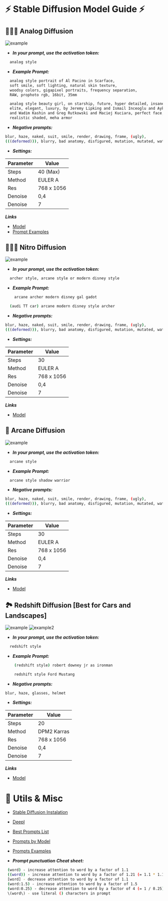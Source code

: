 
# ⚡️ Stable Diffusion Model Guide ⚡️

## 🦹🏼‍♂️ Analog Diffusion
![example](https://huggingface.co/wavymulder/Analog-Diffusion/resolve/main/images/page1.jpg)

- ***In your prompt, use the activation token:*** 

```bash
  analog style
```

- ***Example Prompt:***

```bash
  analog style portrait of Al Pacino in Scarface, 
  soft smile, soft lighting, natural skin texture, 
  woodsy colors, gigapixel portraits, frequency separation, 
  RAW, prophoto rgb, 16bit, 35mm
```
```bash
  analog style beauty girl, on starship, future, hyper detailed, insane details, intricate, 
  elite, elegant, luxury, by Jeremy Lipking and Ismail Inceoglu and Aykut Aydogdu and Liam Wong 
  and Wadim Kashin and Greg Rutkowski and Maciej Kuciara, perfect face, fine details, 
  realistic shaded, meha armor
```

- ***Negative prompts:***

```bash
blur, haze, naked, suit, smile, render, drawing, frame, (ugly), 
(((deformed))), blurry, bad anatomy, disfigured, mutation, mutated, watermark, text
```
- ***Settings:***

| Parameter         | Value      |
| ----------------- | ---------- |
| Steps | 40 (Max) |
| Method | EULER A |
| Res | 768 x 1056 |
| Denoise | 0,4 |
| Denoise | 7 |


***Links***

- [Model](https://huggingface.co/wavymulder/Analog-Diffusion)
- [Prompt Examples](https://huggingface.co/wavymulder/Analog-Diffusion/resolve/main/parameters_used_examples.txt)







## 👩🏽‍🦰 Nitro Diffusion
![example](https://huggingface.co/nitrosocke/Nitro-Diffusion/resolve/main/nitro-diff-samples-02.jpg)

- ***In your prompt, use the activation token:*** 

```bash
  archer style, arcane style or modern disney style 
```

- ***Example Prompt:***

```bash
    arcane archer modern disney gal gadot 
```
```bash
  (audi TT car) arcane modern disney style archer 
```

- ***Negative prompts:***

```bash
blur, haze, naked, suit, smile, render, drawing, frame, (ugly), 
(((deformed))), blurry, bad anatomy, disfigured, mutation, mutated, watermark, text
```
- ***Settings:***

| Parameter         | Value      |
| ----------------- | ---------- |
| Steps | 30 |
| Method | EULER A |
| Res | 768 x 1056 |
| Denoise | 0,4 |
| Denoise | 7 |

***Links***

- [Model](https://huggingface.co/nitrosocke/Nitro-Diffusion)

## 🥏 Arcane Diffusion
![example](https://huggingface.co/nitrosocke/Arcane-Diffusion/resolve/main/arcane-v3-samples-01.jpg)

- ***In your prompt, use the activation token:*** 

```bash
  arcane style  
```

- ***Example Prompt:***

```bash
  arcane style shadow warrior
```

- ***Negative prompts:***

```bash
blur, haze, naked, suit, smile, render, drawing, frame, (ugly), 
(((deformed))), blurry, bad anatomy, disfigured, mutation, mutated, watermark, text
```
- ***Settings:***

| Parameter         | Value      |
| ----------------- | ---------- |
| Steps | 30 |
| Method | EULER A |
| Res | 768 x 1056 |
| Denoise | 0,4 |
| Denoise | 7 |

***Links***

- [Model](https://huggingface.co/nitrosocke/Arcane-Diffusion)


## 🏞 Redshift Diffusion [Best for Cars and Landscapes]
![example](https://huggingface.co/nitrosocke/redshift-diffusion/resolve/main/images/redshift-diffusion-samples-01s.jpg)
![example2](https://huggingface.co/nitrosocke/redshift-diffusion/resolve/main/images/redshift-diffusion-samples-02s.jpg)

- ***In your prompt, use the activation token:*** 

```bash
  redshift style   
```

- ***Example Prompt:***

```bash
    (redshift style) robert downey jr as ironman
```
```bash
    redshift style Ford Mustang
```

- ***Negative prompts:***

```bash
blur, haze, glasses, helmet 
```
- ***Settings:***

| Parameter         | Value      |
| ----------------- | ---------- |
| Steps | 20 |
| Method | DPM2 Karras |
| Res | 768 x 1056 |
| Denoise | 0,4 |
| Denoise | 7 |

***Links***

- [Model](https://huggingface.co/nitrosocke/redshift-diffusion)
# 📑 Utils & Misc

- [Stable Diffusion Instalation](https://www.youtube.com/watch?v=onmqbI5XPH8)
- [Deepl](https://www.deepl.com/es/translator)
- [Best Prompts List](https://mpost.io/best-100-stable-diffusion-prompts-the-most-beautiful-ai-text-to-image-prompts/)
- [Prompts by Model](https://prompthero.com/stable-diffusion-prompts)
- [Prompts Examples](https://strikingloo.github.io/stable-diffusion-vs-dalle-2)

- ***Prompt punctuation Cheat sheet:***

```bash
 (word) - increase attention to word by a factor of 1.1
 ((word)) - increase attention to word by a factor of 1.21 (= 1.1 * 1.1)
 [word] - decrease attention to word by a factor of 1.1
 (word:1.5) - increase attention to word by a factor of 1.5
 (word:0.25) - decrease attention to word by a factor of 4 (= 1 / 0.25)
 \(word\) - use literal () characters in prompt
```


